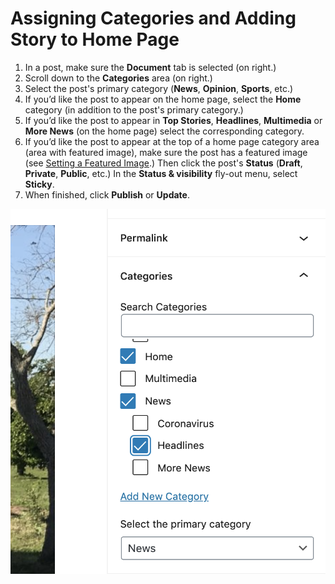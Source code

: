 # Assigning Categories and Adding Story to Home Page

1. In a post, make sure the **Document** tab is selected (on right.)
2. Scroll down to the **Categories** area (on right.)
3. Select the post's primary category (**News**, **Opinion**, **Sports**, etc.)&#x20;
4. If you’d like the post to appear on the home page, select the **Home** category (in addition to the post's primary category.)
5. If you’d like the post to appear in **Top Stories**, **Headlines**, **Multimedia** or **More News** (on the home page) select the corresponding category.
6. If you’d like the post to appear at the top of a home page category area (area with featured image), make sure the post has a featured image (see [Setting a Featured Image](../working-with-text-and-links/setting-a-featured-image.md).) Then click the post's **Status** (**Draft**, **Private**, **Public**, etc.) In the **Status & visibility** fly-out menu, select **Sticky**.&#x20;
7. When finished, click **Publish** or **Update**.

![](../.gitbook/assets/categories.png)
